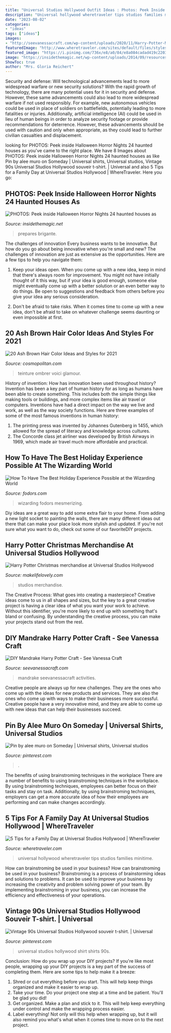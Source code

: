 ```yaml
---
title: "Universal Studios Hollywood Outfit Ideas : Photos: Peek Inside Halloween Horror Nights 24 Haunted Houses As"
description: "Universal hollywood wheretraveler tips studios families minitime"
date: "2023-08-02"
categories:
- "ideas"
tags: ["ideas"]
images:
- "http://seevanessacraft.com/wp-content/uploads/2020/11/Harry-Potter-Mandrake-Craft-4-copy.jpg"
featuredImage: "http://www.wheretraveler.com/sites/default/files/styles/promoted_image_social_large/public/UniversalShrek_0.jpg?itok=4mW3SDDM"
featured_image: "https://i.pinimg.com/736x/e8/a0/84/e8a084cadad419c220393ace5c963f6a.jpg"
image: "https://insidethemagic.net/wp-content/uploads/2014/09/resources_digitalassets_AVP_1-550x366.jpg"
ShowToc: true
author: "Mrs. Gloria Reichert"
---
```



Security and defense: Will technological advancements lead to more widespread warfare or new security solutions?
With the rapid growth of technology, there are many potential uses for it in security and defense. However, these same advancements could also lead to more widespread warfare if not used responsibly. For example, new autonomous vehicles could be used in place of soldiers on battlefields, potentially leading to more fatalities or injuries. Additionally, artificial intelligence (AI) could be used in lieu of human beings in order to analyze security footage or provide recommendations for deterrence. However, these advancements should be used with caution and only when appropriate, as they could lead to further civilian casualties and displacement.

	

		
looking for PHOTOS: Peek inside Halloween Horror Nights 24 haunted houses as you've came to the right place. We have 8 Images about PHOTOS: Peek inside Halloween Horror Nights 24 haunted houses as like Pin by alee muro on Someday | Universal shirts, Universal studios, Vintage 90s Universal Studios Hollywood souveir t-shirt. | Universal and also 5 Tips for a Family Day at Universal Studios Hollywood | WhereTraveler. Here you go:
		
    
## PHOTOS: Peek Inside Halloween Horror Nights 24 Haunted Houses As

<img loading=lazy src="https://insidethemagic.net/wp-content/uploads/2014/09/resources_digitalassets_AVP_1-550x366.jpg" onerror="this.onerror=null;this.src='https://tse1.mm.bing.net/th?id=OIP.0k9xlIKckWuk5GSowfko2AHaE7&amp;pid=15.1';" alt="PHOTOS: Peek inside Halloween Horror Nights 24 haunted houses as">

_Source: insidethemagic.net_

>prepares brigante. 

	

The challenges of innovation
Every business wants to be innovative. But how do you go about being innovative when you're small and new? The challenges of innovation are just as extensive as the opportunities. Here are a few tips to help you navigate them:
1. Keep your ideas open. When you come up with a new idea, keep in mind that there's always room for improvement. You might not have initially thought of it this way, but if your idea is good enough, someone else might eventually come up with a better solution or an even better way to do things. Be open to suggestions and feedback from others before you give your idea any serious consideration.

2. Don't be afraid to take risks. When it comes time to come up with a new idea, don't be afraid to take on whatever challenge seems daunting or even impossible at first.

    
## 20 Ash Brown Hair Color Ideas And Styles For 2021

<img loading=lazy src="https://hips.hearstapps.com/hmg-prod.s3.amazonaws.com/images/ash-brown-hair-1611159211.png?crop=0.489xw:0.971xh;0.508xw,0.0127xh&amp;resize=640:*" onerror="this.onerror=null;this.src='https://tse4.mm.bing.net/th?id=OIP.gzC1Q-HLPIG0qD2FHH04RAHaHZ&amp;pid=15.1';" alt="20 Ash Brown Hair Color Ideas and Styles for 2021">

_Source: cosmopolitan.com_

>teinture ombrer voici glamour. 

	

History of invention: How has innovation been used throughout history?
Invention has been a key part of human history for as long as humans have been able to create something. This includes both the simple things like making tools or buildings, and more complex items like air travel or computers. Inventions have had a direct impact on the way we live and work, as well as the way society functions. 
Here are three examples of some of the most famous inventions in human history: 

1) The printing press was invented by Johannes Gutenberg in 1455, which allowed for the spread of literacy and knowledge across cultures. 
2) The Concorde class jet airliner was developed by British Airways in 1969, which made air travel much more affordable and practical.

    
## How To Have The Best Holiday Experience Possible At The Wizarding World

<img loading=lazy src="https://cdn.fodors.com/wp-content/uploads/2018/11/hogwarts2.jpg" onerror="this.onerror=null;this.src='https://tse4.mm.bing.net/th?id=OIP.lANh464UwDYSugwRbT0CgwHaE8&amp;pid=15.1';" alt="How To Have The Best Holiday Experience Possible at the Wizarding World">

_Source: fodors.com_

>wizarding fodors mesmerizing. 

	

Diy ideas are a great way to add some extra flair to your home. From adding a new light socket to painting the walls, there are many different ideas out there that can make your place look more stylish and updated. If you're not sure what you want to do, check out some of our favoriteDIY projects.

    
## Harry Potter Christmas Merchandise At Universal Studios Hollywood

<img loading=lazy src="https://www.makelifelovely.com/wp-content/uploads/2019/12/Harry-Potter-Christmas-merchandise-at-Universal-Studios-Hollywood-1024x768.jpg" onerror="this.onerror=null;this.src='https://tse3.mm.bing.net/th?id=OIP.8doLgVcYzH_7wyiGZhuW1gHaFj&amp;pid=15.1';" alt="Harry Potter Christmas merchandise at Universal Studios Hollywood">

_Source: makelifelovely.com_

>studios merchandise. 

	

The Creative Process: What goes into creating a masterpiece?
Creative ideas come to us in all shapes and sizes, but the key to a great creative project is having a clear idea of what you want your work to achieve. Without this identifier, you're more likely to end up with something that's bland or confusing. By understanding the creative process, you can make your projects stand out from the rest.

    
## DIY Mandrake Harry Potter Craft - See Vanessa Craft

<img loading=lazy src="http://seevanessacraft.com/wp-content/uploads/2020/11/Harry-Potter-Mandrake-Craft-4-copy.jpg" onerror="this.onerror=null;this.src='https://tse1.mm.bing.net/th?id=OIP.cUdTdEJft6lPJfU5m9pYngHaLH&amp;pid=15.1';" alt="DIY Mandrake Harry Potter Craft - See Vanessa Craft">

_Source: seevanessacraft.com_

>mandrake seevanessacraft activities. 

	

Creative people are always up for new challenges. They are the ones who come up with the ideas for new products and services. They are also the ones who come up with ways to make their businesses more successful. Creative people have a very innovative mind, and they are able to come up with new ideas that can help their businesses succeed.

    
## Pin By Alee Muro On Someday | Universal Shirts, Universal Studios

<img loading=lazy src="https://i.pinimg.com/736x/4c/c6/89/4cc6899e74eedf5be333179b096938da.jpg" onerror="this.onerror=null;this.src='https://tse3.mm.bing.net/th?id=OIP.n1xhjxmFhJVzaNfRumMZNwHaLc&amp;pid=15.1';" alt="Pin by alee muro on Someday | Universal shirts, Universal studios">

_Source: pinterest.com_

>. 

	

The benefits of using brainstroming techniques in the workplace
There are a number of benefits to using brainstroming techniques in the workplace. By using brainstroming techniques, employees can better focus on their tasks and stay on task. Additionally, by using brainstroming techniques, employers can get a more accurate idea of how their employees are performing and can make changes accordingly.

    
## 5 Tips For A Family Day At Universal Studios Hollywood | WhereTraveler

<img loading=lazy src="http://www.wheretraveler.com/sites/default/files/styles/promoted_image_social_large/public/UniversalShrek_0.jpg?itok=4mW3SDDM" onerror="this.onerror=null;this.src='https://tse3.mm.bing.net/th?id=OIP.9PWUqKvMJ7CUzn4DxYwwAwHaDZ&amp;pid=15.1';" alt="5 Tips for a Family Day at Universal Studios Hollywood | WhereTraveler">

_Source: wheretraveler.com_

>universal hollywood wheretraveler tips studios families minitime. 

	

How can brainstroming be used in your business?
How can brainstroming be used in your business? Brainstroming is a process of brainstorming ideas and solutions to problems. It can be used to improve your business by increasing the creativity and problem solving power of your team. By implementing brainstroming in your business, you can increase the efficiency and effectiveness of your operations.

    
## Vintage 90s Universal Studios Hollywood Souveir T-shirt. | Universal

<img loading=lazy src="https://i.pinimg.com/736x/e8/a0/84/e8a084cadad419c220393ace5c963f6a.jpg" onerror="this.onerror=null;this.src='https://tse2.mm.bing.net/th?id=OIP.SO12MLpQQYFRCjwYOmpQyQHaIa&amp;pid=15.1';" alt="Vintage 90s Universal Studios Hollywood souveir t-shirt. | Universal">

_Source: pinterest.com_

>universal studios hollywood shirt shirts 90s. 

	

Conclusion: How do you wrap up your DIY projects?
If you're like most people, wrapping up your DIY projects is a key part of the success of completing them. Here are some tips to help make it a breeze:
1) Shred or cut everything before you start. This will help keep things organized and make it easier to wrap up.
2) Take your time. Do your project one step at a time and be patient. You'll be glad you did!
3) Get organized. Make a plan and stick to it. This will help keep everything under control and make the wrapping process easier.
4) Label everything! Not only will this help when wrapping up, but it will also remind you what's what when it comes time to move on to the next project.

